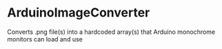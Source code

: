 # ArduinoImageConverter
Converts .png file(s) into a hardcoded array(s) that Arduino monochrome monitors can load and use

